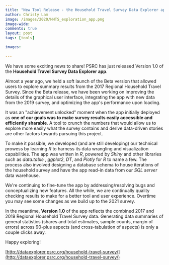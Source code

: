 ```yaml
---
title: "New Tool Release - the Household Travel Survey Data Explorer app"
author: Christy Lam
image: /images/2020/HHTS_exploration_app.png
image-wide:
comments: true
layout: post
tags: [tools]

images:
   
---
```


We have some exciting news to share! PSRC has just released Version 1.0 of the **Household Travel Survey Data Explorer app**. 

Almost a year ago, we held a soft launch of the Beta version that allowed users to explore summary results from the 2017 Regional Household Travel Survey. Since the Beta release, we have been working on improving the details of the graphical user interface, integrating the app with new data from the 2019 survey, and optimizing the app's performance upon loading. 

It was an "achievement unlocked" moment when the app initially deployed as **one of our goals was to make survey results easily accessible and efficiently sharable**. A tool to crunch the numbers that would allow us to explore more easily what the survey contains and derive data-driven stories are other factors towards pursuing this project.

To make it possible, we developed (and are still developing) our technical prowess by learning *R* to harness its data wrangling and visualization capabilities. The app was written in *R*, powered by *Shiny* and other libraries such as *data.table* , *ggplot2*, *DT*, and *Plotly* for *R* to name a few. The process also involved designing a database schema to house iterations of the household survey and have the app read-in data from our *SQL server* data warehouse.


We're continuing to fine-tune the app by addressing/resolving bugs and conceptualizing new features. All the while, we are continually quality checking results to make for a better tool and user experience. Overtime you may see some changes as we build up to the 2021 survey. 


In the meantime, **Version 1.0** of the app reflects the combined 2017 and 2019 Regional Household Travel Survey data. Generating data summaries of general statistics (shares and total estimates, sample counts, margin of errors) across 90-plus aspects (and cross-tabulation of aspects) is only a couple clicks away.


Happy exploring!

[http://dataexplorer.psrc.org/household-travel-survey/](http://dataexplorer.psrc.org/household-travel-survey/)
 



